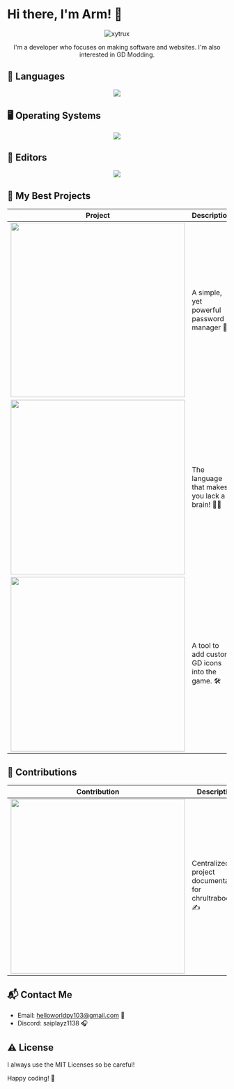 # Hi there, I'm Arm! 👋

<p align="center">
  <img src="https://svg-banners.vercel.app/api?type=glitch&text1=Armando&width=800&height=200" alt="xytrux">
</p>

<p align="center">I'm a developer who focuses on making software and websites. I'm also interested in GD Modding.</p>

## 📙 Languages

<p align="center">
<img src="https://skillicons.dev/icons?i=c,python,html,css,js,nodejs,electron" />
</p>

## 🖥️ Operating Systems

<p align="center">
<img src="https://skillicons.dev/icons?i=windows,arch,mint" />
</p>

## 📝 Editors

<p align="center">
<img src="https://skillicons.dev/icons?i=vscode,vim" />
</p>

## 🚀 My Best Projects

| Project | Description |
|---------|-------------|
| [<img src="https://github-readme-stats.vercel.app/api/pin/?username=xytrux&repo=passpocket&bg_color=24273a&text_color=cad3f5&icon_color=c6a0f6&title_color=8bd5ca&show_owner=true" width="400" />](https://github.com/xytrux/passpocket) | A simple, yet powerful password manager 🔐 |
| [<img src="https://github-readme-stats.vercel.app/api/pin/?username=xytrux&repo=brainlack&bg_color=24273a&text_color=cad3f5&icon_color=c6a0f6&title_color=8bd5ca&show_owner=true" width="400" />](https://github.com/xytrux/brainlack) | The language that makes you lack a brain! 🧠❌ |
| [<img src="https://github-readme-stats.vercel.app/api/pin/?username=xytrux&repo=IconReplacerPro&bg_color=24273a&text_color=cad3f5&icon_color=c6a0f6&title_color=8bd5ca&show_owner=true" width="400" />](https://github.com/xytrux/IconReplacerPro) | A tool to add custom GD icons into the game. 🛠️ |

## 🤝 Contributions

| Contribution | Description |
|--------------|-------------|
| [<img src="https://github-readme-stats.vercel.app/api/pin/?username=chrultrabook&repo=docs&bg_color=24273a&text_color=cad3f5&icon_color=c6a0f6&title_color=8bd5ca&show_owner=true" width="400" />](https://github.com/chrultrabook/docs) | Centralized project documentation for chrultrabook. ✍️ |

## 📬 Contact Me

- Email: helloworldpy103@gmail.com 📧
- Discord: saiplayz1138 🎧

## ⚠️ License

I always use the MIT Licenses so be careful!

Happy coding! 🚀
